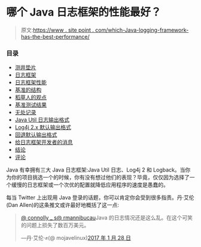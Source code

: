 # 哪个 Java 日志框架的性能最好？

> 原文:[https://www . site point . com/which-Java-logging-framework-has-the-best-performance/](https://www.sitepoint.com/which-java-logging-framework-has-the-best-performance/)

### 目录 

*   [测井垫片](#loggingshims)
*   [日志框架](#loggingframeworks)
*   [日志框架性能](#loggingframeworkperformance)
*   [基准的结构](#structureofthebenchmark)
*   [稻草人的观点](#thepointofthestrawman)
*   [基准测试结果](#benchmarkresults)
*   [无处记录](#loggingtonowhere)
*   [Java Util 日志输出格式](#javautilloggingoutputformat)
*   [Log4j 2.x 默认输出格式](#log4j2xdefaultoutputformat)
*   [回退默认输出格式](#logbackdefaultoutputformat)
*   [给日志框架开发者的消息](#amessagetologgingframeworkdevelopers)
*   [结论](#conclusions)
*   [评论](#comments)

Java 有幸拥有三大 Java 日志框架:Java Util 日志、Log4j 2 和 Logback。当你为你的项目挑选一个的时候，你有没有想过他们的表现？毕竟，仅仅因为选择了一个缓慢的日志框架或一个次优的配置就降低应用程序的速度是愚蠢的。

每当 Twitter 上出现用 Java 登录的话题，你可以肯定你会受到很多指责。丹·艾伦(Dan Allen)的这条推文或许最好地概括了这一点:

> [@ connolly _ s](https://twitter.com/connolly_s)[@ rmannibucau](https://twitter.com/rmannibucau)Java 的日志情况还是这么乱。在这个可笑的问题上损失了数百万美元。
> 
> —丹·艾伦·✊(@ mojavelinux)[2017 年 1 月 28 日](https://twitter.com/mojavelinux/status/825144263293943808)